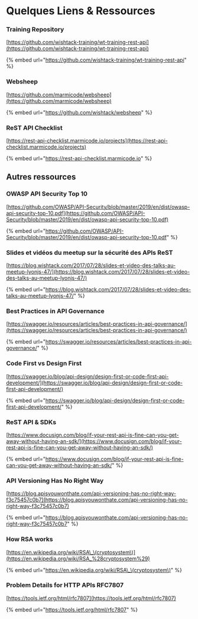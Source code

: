 # Quelques Liens & Ressources

### Training Repository

[https://github.com/wishtack-training/wt-training-rest-api](https://github.com/wishtack-training/wt-training-rest-api)

{% embed url="https://github.com/wishtack-training/wt-training-rest-api" %}

### Websheep

[https://github.com/marmicode/websheep](https://github.com/marmicode/websheep)

{% embed url="https://github.com/wishtack/websheep" %}

### ReST API Checklist

[https://rest-api-checklist.marmicode.io/projects](https://rest-api-checklist.marmicode.io/projects)

{% embed url="https://rest-api-checklist.marmicode.io" %}



## Autres ressources

### OWASP API Security Top 10

[https://github.com/OWASP/API-Security/blob/master/2019/en/dist/owasp-api-security-top-10.pdf](https://github.com/OWASP/API-Security/blob/master/2019/en/dist/owasp-api-security-top-10.pdf)

{% embed url="https://github.com/OWASP/API-Security/blob/master/2019/en/dist/owasp-api-security-top-10.pdf" %}

### Slides et vidéos du meetup sur la sécurité des APIs ReST

[https://blog.wishtack.com/2017/07/28/slides-et-video-des-talks-au-meetup-lyonjs-47/](https://blog.wishtack.com/2017/07/28/slides-et-video-des-talks-au-meetup-lyonjs-47/)

{% embed url="https://blog.wishtack.com/2017/07/28/slides-et-video-des-talks-au-meetup-lyonjs-47/" %}

### Best Practices in API Governance

[https://swagger.io/resources/articles/best-practices-in-api-governance/](https://swagger.io/resources/articles/best-practices-in-api-governance/)

{% embed url="https://swagger.io/resources/articles/best-practices-in-api-governance/" %}



### Code First vs Design First

[https://swagger.io/blog/api-design/design-first-or-code-first-api-development/](https://swagger.io/blog/api-design/design-first-or-code-first-api-development/)

{% embed url="https://swagger.io/blog/api-design/design-first-or-code-first-api-development/" %}

### ReST API & SDKs

[https://www.docusign.com/blog/if-your-rest-api-is-fine-can-you-get-away-without-having-an-sdk/](https://www.docusign.com/blog/if-your-rest-api-is-fine-can-you-get-away-without-having-an-sdk/)

{% embed url="https://www.docusign.com/blog/if-your-rest-api-is-fine-can-you-get-away-without-having-an-sdk/" %}

### API Versioning Has No Right Way

[https://blog.apisyouwonthate.com/api-versioning-has-no-right-way-f3c75457c0b7](https://blog.apisyouwonthate.com/api-versioning-has-no-right-way-f3c75457c0b7)

{% embed url="https://blog.apisyouwonthate.com/api-versioning-has-no-right-way-f3c75457c0b7" %}

### How RSA works

[https://en.wikipedia.org/wiki/RSA\_\(cryptosystem\)](https://en.wikipedia.org/wiki/RSA_%28cryptosystem%29)

{% embed url="https://en.wikipedia.org/wiki/RSA\_\(cryptosystem\)" %}

### Problem Details for HTTP APIs RFC7807

[https://tools.ietf.org/html/rfc7807](https://tools.ietf.org/html/rfc7807)

{% embed url="https://tools.ietf.org/html/rfc7807" %}



